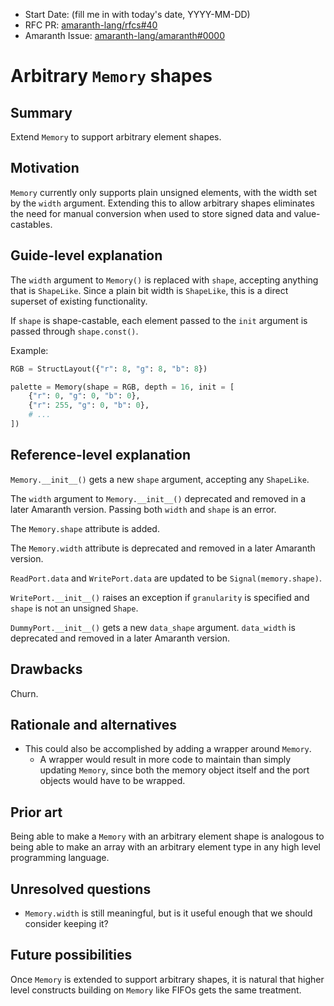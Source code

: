 - Start Date: (fill me in with today's date, YYYY-MM-DD)
- RFC PR: [amaranth-lang/rfcs#40](https://github.com/amaranth-lang/rfcs/pull/40)
- Amaranth Issue: [amaranth-lang/amaranth#0000](https://github.com/amaranth-lang/amaranth/issues/0000)

# Arbitrary `Memory` shapes

## Summary
[summary]: #summary

Extend `Memory` to support arbitrary element shapes.

## Motivation
[motivation]: #motivation

`Memory` currently only supports plain unsigned elements, with the width set by the `width` argument.
Extending this to allow arbitrary shapes eliminates the need for manual conversion when used to store signed data and value-castables.

## Guide-level explanation
[guide-level-explanation]: #guide-level-explanation

The `width` argument to `Memory()` is replaced with `shape`, accepting anything that is `ShapeLike`.
Since a plain bit width is `ShapeLike`, this is a direct superset of existing functionality.

If `shape` is shape-castable, each element passed to the `init` argument is passed through `shape.const()`.

Example:
```python
RGB = StructLayout({"r": 8, "g": 8, "b": 8})

palette = Memory(shape = RGB, depth = 16, init = [
    {"r": 0, "g": 0, "b": 0},
    {"r": 255, "g": 0, "b": 0},
    # ...
])
```

## Reference-level explanation
[reference-level-explanation]: #reference-level-explanation

`Memory.__init__()` gets a new `shape` argument, accepting any `ShapeLike`.

The `width` argument to `Memory.__init__()` deprecated and removed in a later Amaranth version. Passing both `width` and `shape` is an error.

The `Memory.shape` attribute is added.

The `Memory.width` attribute is deprecated and removed in a later Amaranth version.

`ReadPort.data` and `WritePort.data` are updated to be `Signal(memory.shape)`.

`WritePort.__init__()` raises an exception if `granularity` is specified and `shape` is not an unsigned `Shape`.

`DummyPort.__init__()` gets a new `data_shape` argument. `data_width` is deprecated and removed in a later Amaranth version.

## Drawbacks
[drawbacks]: #drawbacks

Churn.

## Rationale and alternatives
[rationale-and-alternatives]: #rationale-and-alternatives

- This could also be accomplished by adding a wrapper around `Memory`.
  - A wrapper would result in more code to maintain than simply updating `Memory`, since both the memory object itself and the port objects would have to be wrapped.

## Prior art
[prior-art]: #prior-art

Being able to make a `Memory` with an arbitrary element shape is analogous to being able to make an array with an arbitrary element type in any high level programming language.

## Unresolved questions
[unresolved-questions]: #unresolved-questions

- `Memory.width` is still meaningful, but is it useful enough that we should consider keeping it?

## Future possibilities
[future-possibilities]: #future-possibilities

Once `Memory` is extended to support arbitrary shapes, it is natural that higher level constructs building on `Memory` like FIFOs gets the same treatment.  
